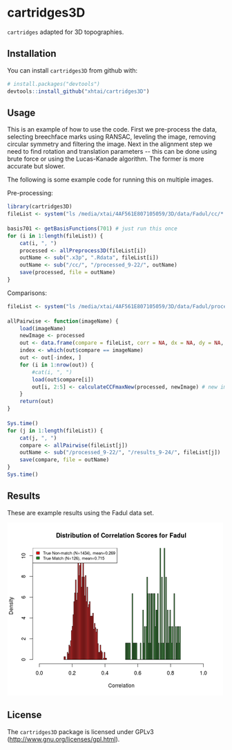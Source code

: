 
<!-- README.md is generated from README.Rmd. Please edit that file -->
cartridges3D
============

`cartridges` adapted for 3D topographies.

Installation
------------

You can install `cartridges3D` from github with:

``` r
# install.packages("devtools")
devtools::install_github("xhtai/cartridges3D")
```

Usage
-----

This is an example of how to use the code. First we pre-process the data, selecting breechface marks using RANSAC, leveling the image, removing circular symmetry and filtering the image. Next in the alignment step we need to find rotation and translation parameters -- this can be done using brute force or using the Lucas-Kanade algorithm. The former is more accurate but slower.

The following is some example code for running this on multiple images.

Pre-processing:

``` r
library(cartridges3D)
fileList <- system("ls /media/xtai/4AF561E807105059/3D/data/Fadul/cc/*.x3p", intern = TRUE)

basis701 <- getBasisFunctions(701) # just run this once
for (i in 1:length(fileList)) {
    cat(i, ", ")
    processed <- allPreprocess3D(fileList[i])
    outName <- sub(".x3p", ".Rdata", fileList[i])
    outName <- sub("/cc/", "/processed_9-22/", outName)
    save(processed, file = outName)
}
```

Comparisons:

``` r
fileList <- system("ls /media/xtai/4AF561E807105059/3D/data/Fadul/processed_9-22/*.Rdata", intern = TRUE)

allPairwise <- function(imageName) {
    load(imageName)
    newImage <- processed
    out <- data.frame(compare = fileList, corr = NA, dx = NA, dy = NA, theta = NA, stringsAsFactors = FALSE)
    index <- which(out$compare == imageName)
    out <- out[-index, ]
    for (i in 1:nrow(out)) {
        #cat(i, ", ")
        load(out$compare[i])
        out[i, 2:5] <- calculateCCFmaxNew(processed, newImage) # new image gets rotated
    }
    return(out)
}

Sys.time()
for (j in 1:length(fileList)) {
    cat(j, ", ")
    compare <- allPairwise(fileList[j])
    outName <- sub("/processed_9-22/", "/results_9-24/", fileList[j])
    save(compare, file = outName)
}
Sys.time()
```

Results
-------

These are example results using the Fadul data set.

![](allResults_distributionCCFmax_9-24.png)

License
-------

The `cartridges3D` package is licensed under GPLv3 (<http://www.gnu.org/licenses/gpl.html>).

